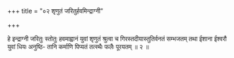 +++
title = "०२ शृणुतं जरितुर्हवमिन्द्राग्नी"

+++

हे इन्द्राग्नी जरितुः स्तोतुः हवमाह्वानं युवां शृणुतं श्रुत्वा च गिरस्तदीयास्तुतिर्वनतं सम्भजतम् तथा ईशाना ईश्वरौ युवां धियः अनुष्ठि- तानि कर्माणि पिप्यतं तत्स्थैः फलैः पूरयतम् ॥ २ ॥